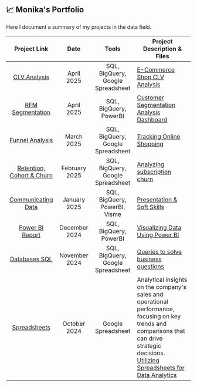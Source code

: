 ## 📈 Monika's Portfolio

Here I document a summary of my projects in the data field.

| Project Link | Date | Tools | Project Description & Files |
| :-------: | :-----: | :-----: | ----- |
| [CLV Analysis](https://docs.google.com/spreadsheets/d/1ueH-u6Eb1cN0sOQPfY_6twDhc1cbGF-lHEsU8g3iTnw/edit?usp=sharing) | April 2025 | SQL, BigQuery, Google Spreadsheet | [E-Commerce Shop CLV Analysis](https://github.com/monikase/Data-Analytics-Projects/blob/main/9-Customer%20Life%20Time%20Value%20(CLV)/1_Task.md) |
| [RFM Segmentation](https://github.com/monikase/Data-Analytics-Projects/blob/main/8-RFM%20Segments/1_Task.md) | April 2025 | SQL, BigQuery, PowerBI | [Customer Segmentation Analysis Dashboard](https://github.com/monikase/Data-Analytics-Projects/blob/main/8-RFM%20Segments/1_Task.md)
| [Funnel Analysis](https://docs.google.com/spreadsheets/d/1RABDCjpsUpbF2IJrgsjek5JKrH36rfo995JiZcc2lHA/edit?usp=sharing) | March 2025 | SQL, BigQuery, Google Spreadsheet | [Tracking Online Shopping](https://github.com/monikase/Data-Analytics-Projects/blob/b8178e85a9931511af2dad5ed202634ffa54a206/7-Funnel%20Analysis/1_Task.md) |
| [Retention, Cohort & Churn](https://docs.google.com/spreadsheets/d/1rUupRylEpHb4gzet9fhkJ3I1h27pNMVzXPU48Zscq5s/edit?usp=sharing) | February 2025 | SQL, BigQuery, Google Spreadsheet | [Analyzing subscription churn](https://github.com/monikase/Data-Analytics-Projects/blob/b8178e85a9931511af2dad5ed202634ffa54a206/6-Retention%2C%20Cohorts%20%26%20Churn/1_Task.md) |
| [Communicating Data](https://github.com/monikase/Data-Analytics-Projects/blob/b8178e85a9931511af2dad5ed202634ffa54a206/5-Soft%20Skills%20PowerBI/1_Task.md) | January 2025 | SQL, BigQuery, PowerBI, Visme | [Presentation & Soft Skills](https://github.com/monikase/Data-Analytics-Projects/blob/b8178e85a9931511af2dad5ed202634ffa54a206/5-Soft%20Skills%20PowerBI/1_Task.md) |
| [Power BI Report](https://github.com/monikase/Data-Analytics-Projects/blob/b8178e85a9931511af2dad5ed202634ffa54a206/4-Visualizing%20Data%20Using%20Power%20BI/Dashboard.pdf) | December 2024 | SQL, BigQuery, PowerBI | [Visualizing Data Using Power BI](https://github.com/monikase/Data-Analytics-Projects/blob/b8178e85a9931511af2dad5ed202634ffa54a206/4-Visualizing%20Data%20Using%20Power%20BI/1_Task.md) |
| [Databases SQL](https://docs.google.com/spreadsheets/d/1dtS0I7dlqFrQQmTqkeSznCe86vQnYJearFEqzydz3ME/edit?usp=sharing) | November 2024 | SQL, BigQuery, Google Spreadsheet | [Queries to solve business questions](https://github.com/monikase/Data-Analytics-Projects/blob/b8178e85a9931511af2dad5ed202634ffa54a206/3-Advanced%20SQL%20and%20Databases/1_Task.md) |
| [Spreadsheets](https://docs.google.com/spreadsheets/d/18tJznePg0lrdk1OfUaUwF4GVFstI7-cxyRcSSb2r8I0/edit?usp=sharing) | October 2024 | Google Spreadsheet | Analytical insights on the company's sales and operational performance, focusing on key trends and comparisons that can drive strategic decisions. [Utilizing Spreadsheets for Data Analytics](https://github.com/monikase/Data-Analytics-Projects/blob/b8178e85a9931511af2dad5ed202634ffa54a206/1-Utilizing%20Spreadsheets%20for%20Data%20Analytics/1_Task.md) |
